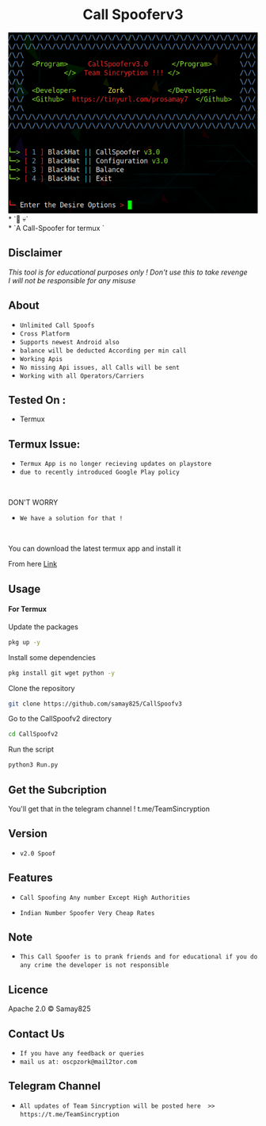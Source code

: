 <h1 align="center">Call Spooferv3<br>
</h1>
<img src="callspoofv3.png" alt="Paris" class="center">
* `📱 💀`<br />
* `A Call-Spoofer for termux  `

## Disclaimer
*This tool is for educational purposes only !*
_Don't use this to take revenge_<br />
*I will not be responsible for any misuse*

## About
* `Unlimited Call Spoofs`
* `Cross Platform`
* `Supports newest Android also`
* `balance will be deducted According per min call`
* `Working Apis`
* `No missing Api issues, all Calls will be sent`
* `Working with all Operators/Carriers`

## Tested On :
<ul>
  <li>Termux</li>
</ul>

## Termux Issue:
* `Termux App is no longer recieving updates on playstore`
* `due to recently introduced Google Play policy `
<br>

DON'T WORRY
* `We have a solution for that !`
<br>


You can download the latest termux app and install it

From here <a href="https://f-droid.org/repo/com.termux_118.apk">Link</a>

## Usage



#### For Termux

Update the packages
```bash
pkg up -y
```
Install some dependencies
```bash
pkg install git wget python -y
```
Clone the repository
```bash
git clone https://github.com/samay825/CallSpoofv3
```
Go to the CallSpoofv2 directory
```bash
cd CallSpoofv2
```
Run the script
```bash
python3 Run.py
```

## Get the Subcription

You'll get that in the telegram channel !
t.me/TeamSincryption

## Version
* `v2.0 Spoof`

## Features
* `Call Spoofing Any number Except High Authorities`

* `Indian Number Spoofer Very Cheap Rates`

## Note
* `This Call Spoofer is to prank friends and for educational if you do any crime the developer is not responsible`

## Licence
Apache 2.0 © Samay825


## Contact Us
* `If you have any feedback or queries`
* `mail us at: oscpzork@mail2tor.com`

## Telegram Channel

* `All updates of Team Sincryption will be posted here  >> https://t.me/TeamSincryption`



